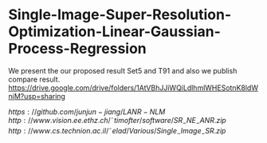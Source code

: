 # Single-Image-Super-Resolution-Optimization-Linear-Gaussian-Process-Regression
We present the our proposed result Set5 and T91 and also we publish compare result.
https://drive.google.com/drive/folders/1AtVBhJJiWQiLdlhmlWHESotnK8ldWnjM?usp=sharing

$https://github.com/junjun-jiang/LANR-NLM$ 
$http://www.vision.ee.ethz.ch/˜timofter/software/SR_{-}NE_{-}ANR.zip$ 
$http://www.cs.technion.ac.il/˜elad/Various/Single_{-}Image_{-}SR.zip$
